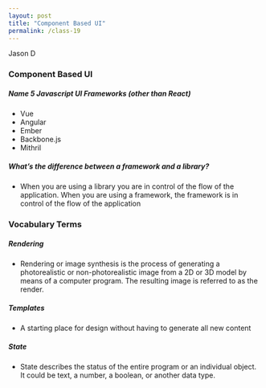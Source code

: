 ```yaml
---
layout: post
title: "Component Based UI"
permalink: /class-19
---
```

Jason D

### Component Based UI

##### Name 5 Javascript UI Frameworks (other than React)
* Vue
* Angular
* Ember
* Backbone.js
* Mithril

##### What’s the difference between a framework and a library?
* When you are using a library you are in control of the flow of the application. When you are using a framework, the framework is in control of the flow of the application

### Vocabulary Terms

##### Rendering
* Rendering or image synthesis is the process of generating a photorealistic or non-photorealistic image from a 2D or 3D model by means of a computer program. The resulting image is referred to as the render.
##### Templates
* A starting place for design without having to generate all new content

##### State
* State describes the status of the entire program or an individual object. It could be text, a number, a boolean, or another data type.